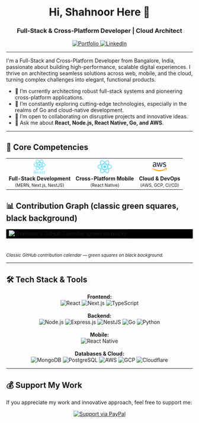 <h1 align="center">Hi, Shahnoor Here 👋</h1>
<h3 align="center">Full-Stack & Cross-Platform Developer | Cloud Architect</h3>

<p align="center">
  <a href="https://shahnoor.netlify.app/" target="_blank">
    <img src="https://img.shields.io/badge/Portfolio-000000?style=for-the-badge&logo=About.me&logoColor=white" alt="Portfolio"/>
  </a>
  <a href="https://www.linkedin.com/in/shahnoor-mujawar-3960052a1/" target="_blank">
    <img src="https://img.shields.io/badge/LinkedIn-0A66C2?style=for-the-badge&logo=linkedin&logoColor=white" alt="LinkedIn"/>
  </a>
</p>

---

I'm a Full-Stack and Cross-Platform Developer from Bangalore, India, passionate about building high-performance, scalable digital experiences. I thrive on architecting seamless solutions across web, mobile, and the cloud, turning complex challenges into elegant, functional products.

- 🔭 I’m currently architecting robust full-stack systems and pioneering cross-platform applications.
- 🌱 I’m constantly exploring cutting-edge technologies, especially in the realms of Go and cloud-native development.
- 🤝 I’m open to collaborating on disruptive projects and innovative ideas.
- 💬 Ask me about **React, Node.js, React Native, Go, and AWS**.

---

## 🚀 Core Competencies

<table align="center">
  <tr>
    <td align="center">
      <img src="https://raw.githubusercontent.com/devicons/devicon/master/icons/react/react-original-wordmark.svg" alt="React" width="40" height="40"/>
      <br><strong>Full-Stack Development</strong>
      <br><small>(MERN, Next.js, NestJS)</small>
    </td>
    <td align="center">
      <img src="https://raw.githubusercontent.com/devicons/devicon/master/icons/react/react-original.svg" alt="React Native" width="40" height="40"/>
      <br><strong>Cross-Platform Mobile</strong>
      <br><small>(React Native)</small>
    </td>
    <td align="center">
      <img src="https://raw.githubusercontent.com/devicons/devicon/master/icons/amazonwebservices/amazonwebservices-original-wordmark.svg" alt="AWS" width="40" height="40"/>
      <br><strong>Cloud & DevOps</strong>
      <br><small>(AWS, GCP, CI/CD)</small>
    </td>
  </tr>
</table>

## 📊 Contribution Graph (classic green squares, black background)

<p align="center">
  <!-- Black background wrapper so ghchart's transparent empty squares appear black -->
  <a href="https://github.com/Shahnoorgit" target="_blank" rel="noopener noreferrer">
    <table cellspacing="0" cellpadding="8" bgcolor="#000000" align="center">
      <tr>
        <td bgcolor="#000000" align="center">
          <!-- GHChart with base green color (hex 16a34a). Change hex to tweak green shade. -->
          <img src="https://ghchart.rshah.org/16a34a/Shahnoorgit" alt="Shahnoor's GitHub Calendar (green on black)" />
        </td>
      </tr>
    </table>
  </a>
  <br>
  <sub><em>Classic GitHub contribution calendar — green squares on black background.</em></sub>
</p>

---

## 🛠️ Tech Stack & Tools

<p align="center">
  <strong>Frontend:</strong><br>
  <img src="https://img.shields.io/badge/React-20232A?style=for-the-badge&logo=react&logoColor=61DAFB" alt="React"/>
  <img src="https://img.shields.io/badge/Next.js-000000?style=for-the-badge&logo=next.js&logoColor=white" alt="Next.js"/>
  <img src="https://img.shields.io/badge/TypeScript-3178C6?style=for-the-badge&logo=typescript&logoColor=white" alt="TypeScript"/>
  <br><br>
  <strong>Backend:</strong><br>
  <img src="https://img.shields.io/badge/Node.js-339933?style=for-the-badge&logo=nodedotjs&logoColor=white" alt="Node.js"/>
  <img src="https://img.shields.io/badge/Express.js-404D59?style=for-the-badge" alt="Express.js"/>
  <img src="https://img.shields.io/badge/NestJS-E0234E?style=for-the-badge&logo=nestjs&logoColor=white" alt="NestJS"/>
  <img src="https://img.shields.io/badge/Go-00ADD8?style=for-the-badge&logo=go&logoColor=white" alt="Go"/>
  <img src="https://img.shields.io/badge/Python-3776AB?style=for-the-badge&logo=python&logoColor=white" alt="Python"/>
  <br><br>
  <strong>Mobile:</strong><br>
  <img src="https://img.shields.io/badge/React%20Native-20232A?style=for-the-badge&logo=react&logoColor=61DAFB" alt="React Native"/>
  <br><br>
  <strong>Databases & Cloud:</strong><br>
  <img src="https://img.shields.io/badge/MongoDB-47A248?style=for-the-badge&logo=mongodb&logoColor=white" alt="MongoDB"/>
  <img src="https://img.shields.io/badge/PostgreSQL-336791?style=for-the-badge&logo=postgresql&logoColor=white" alt="PostgreSQL"/>
  <img src="https://img.shields.io/badge/AWS-232F3E?style=for-the-badge&logo=amazon-aws&logoColor=white" alt="AWS"/>
  <img src="https://img.shields.io/badge/Google%20Cloud-4285F4?style=for-the-badge&logo=google-cloud&logoColor=white" alt="GCP"/>
  <img src="https://img.shields.io/badge/Cloudflare-F38020?style=for-the-badge&logo=cloudflare&logoColor=white" alt="Cloudflare"/>
</p>

---

## 💰 Support My Work

If you appreciate my work and innovative approach, feel free to support me:

<p align="center">
  <a href="https://paypal.me/Shahnoormujawar@gmail.com" target="_blank">
    <img src="https://img.shields.io/badge/PayPal-00457C?style=for-the-badge&logo=paypal&logoColor=white" alt="Support via PayPal"/>
  </a>
</p>
